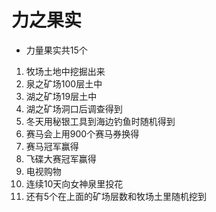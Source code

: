 # 力之果实

- 力量果实共15个

1. 牧场土地中挖掘出来
1. 泉之矿场100层土中
1. 湖之矿场19层土中
1. 湖之矿场洞口后调查得到
1. 冬天用秘银工具到海边钓鱼时随机得到
1. 赛马会上用900个赛马券换得
1. 赛马冠军赢得
1. 飞碟大赛冠军赢得
1. 电视购物
1. 连续10天向女神泉里投花
1. 还有5个在上面的矿场层数和牧场土里随机挖到
